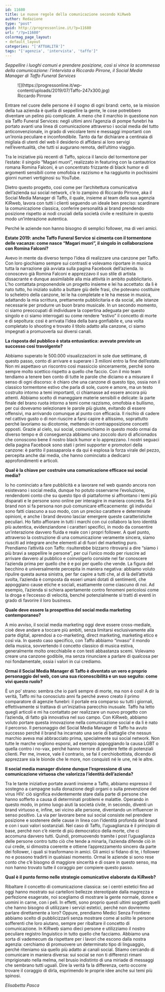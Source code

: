 ```yaml
---
id: 11680
title: Le nuove regole della comunicazione secondo KiRweb
author: Redazione
type: "post"
guid: http://progressonline.it/?p=11680
url: "/?p=11680"
colormag_page_layout:
- default_layout
categories: "['ATTUALITÀ']"
tags: "['agenzia', 'intervista', 'taffo']"
---
```


*Seppellire i luoghi comuni e prendere posizione, così si vince la scommessa della comunicazione: l’intervista a Riccardo Pirrone, il Social Media Manager di Taffo Funeral Services*

<figure aria-describedby="caption-attachment-11681" class="wp-caption alignleft" id="attachment_11681" style="width: 329px">![](https://progressonline.it/wp-content/uploads/2019/07/Taffo-247x300.jpg)<figcaption class="wp-caption-text" id="caption-attachment-11681">Riccardo Pirrone</figcaption></figure>

Entrare nel cuore delle persone è il sogno di ogni brand: certo, se la mission della tua azienda è quella di seppellire la gente, le cose potrebbero diventare un pelino più complicate. A meno che il marchio in questione non sia Taffo Funeral Services: negli ultimi anni l’agenzia di pompe funebri ha portato avanti una linea di comunicazione attraverso i social media del tutto anticonvenzionale, in grado di veicolare temi e messaggi importanti con un’ironia peculiare e inconfondibile. Tanto da far dichiarare a centinaia di migliaia di utenti del web il desiderio di affidarsi ai loro servigi nell’eventualità, che tutti si augurano remota, dell’ultimo viaggio.

Tra le iniziative più recenti di Taffo, spicca il lancio del tormentone per l’estate: il singolo “Magari muori”, realizzato in featuring con la cantautrice romana Romina Falconi, è un concentrato frizzante di black humor e di argomenti sensibili come omofobia e razzismo e ha raggiunto in pochissimi giorni numeri vertiginosi su YouTube.

Dietro questo progetto, così come per l’architettura comunicativa dell’azienda sui social network, c’è lo zampino di Riccardo Pirrone, aka il Social Media Manager di Taffo, il quale, insieme al team della sua agenzia KiRweb, lavora con tutti i clienti seguendo un ideale ben preciso: scardinare la comunicazione classica, conferire personalità ai brand prendendo posizione rispetto ai nodi cruciali della società civile e restituire in questo modo un’interazione autentica.

Perché le aziende non hanno bisogno di semplici follower, ma di veri amici.

**Estate 2019: anche Taffo Funeral Service si cimenta con il tormentone delle vacanze: come nasce “Magari muori”, il singolo in collaborazione con Romina Falconi?**

Avevo in mente da diverso tempo l’idea di realizzare una canzone per Taffo. Con loro giochiamo sempre sui contrasti e volevamo riportare in musica tutta la narrazione già avviata sulla pagina Facebook dell’azienda. Io conoscevo già Romina Falconi e apprezzavo il suo stile di artista dissacrante e dunque assimilabile alla mia attività in ambito pubblicitario. L’ho contattata proponendole un progetto insieme e lei ha accettato: da lì è nato tutto, ho iniziato subito a buttare giù delle frasi, che potevano costituire lo scheletro della canzone, lei le ha completate e le ha messe in musica, adattando la mia scrittura, prettamente pubblicitaria e da social, alle istanze necessarie per produrre un buon brano musicale. In un secondo momento, ci siamo preoccupati di individuare la copertina adeguata per questo singolo e ci siamo interrogati su come rendere “estivo” il concetto di morte e di sepoltura: così è arrivata l’idea della bara gonfiabile e, una volta completato lo shooting e trovato il titolo adatto alla canzone, ci siamo impegnati a promuoverla sui diversi canali.

**La risposta del pubblico è stata entusiastica: avevate previsto un successo così travolgente?**

Abbiamo superato le 500.000 visualizzazioni in sole due settimane, di questo passo, conto di arrivare e superare i 3 milioni entro la fine dell’estate. Non mi aspettavo un riscontro così massiccio sinceramente, perché sono sempre molto scettico rispetto a quello che faccio. Con il mio team tendiamo a tenere ben conto di tutte le parole che diciamo e a misurare il senso di ogni discorso: è chiaro che una canzone di questo tipo, ossia non il classico tormentone estivo che parla di sole, cuore e amore, ma un testo costruito intorno a temi importanti, ci chiamasse ad essere ancora più attenti. Abbiamo scelto di maneggiare materie sensibili e delicate: la parte finale del brano ruota intorno a temi come razzismo, omofobia e bullismo, per cui dovevamo selezionare le parole più giuste, evitando di essere offensivi, ma arrivando comunque al punto con efficacia. Il rischio di cadere nel cattivo gusto o di non riuscire a farsi capire è altissimo, soprattutto perché lavoriamo su dicotomie, mettendo in contrapposizione concetti opposti. Grazie al cielo, sui social, comunichiamo in questo modo ormai da diverso tempo e di conseguenza abbiamo uno zoccolo duro di aficionados che conoscono bene il nostro black humor e lo apprezzano. I nostri seguaci della pagina Facebook sono stati i primi supporter e promotori della canzone: è partito il passaparola e da qui è esplosa la forza virale del pezzo, percepita anche dai media, che hanno cominciato a dedicarci approfondimenti e articoli.

**Qual è la chiave per costruire una comunicazione efficace sui social media?**

Io ho cominciato a fare pubblicità e a lavorare nel web quando ancora non esistevano i social media, dunque ho potuto osservarne l’evoluzione, rendendomi conto che su questo tipo di piattaforme si affrontano i temi più disparati e le persone sono online per interagire in maniera concreta. Se il brand non si fa persona non può comunicare efficacemente: gli individui sono fatti ciascuno a suo modo, con un preciso carattere e determinate opinioni, e anche i brand devono lasciar emergere queste caratteristiche peculiari. Ho fatto affiorare in tutti i marchi con cui collaboro la loro identità più autentica, evidenziandone i caratteri specifici, in modo da consentire un’interazione davvero fluida e reale con i propri follower. A quel punto, attraverso la costruzione di una comunicazione veramente sincera, siamo riusciti ad integrare anche elementi al di fuori del marketing puro. Prendiamo l’attività con Taffo: risulterebbe bizzarro ritrovarsi a dire “siamo i più bravi a seppellire le persone”, per cui l’unico modo per riuscire ad arrivare davvero al pubblico e coinvolgerlo consiste nel far conoscere l’azienda prima per quello che è e poi per quello che vende. La figura del becchino è universalmente percepita in maniera negativa: abbiamo voluto ripulire questa aurea sinistra, per far capire a tutti che, al di là dell’attività svolta, l’azienda è composta da esseri umani dotati di sentimenti, che appoggiano cause etiche e sociali, esattamente come ciascuno di noi. Ad esempio, l’azienda si schiera apertamente contro fenomeni pericolosi come la droga e l’eccesso di velocità, benché potenzialmente si tratti di eventi in grado di favorire il loro business.

**Quale deve essere la prospettiva del social media marketing contemporaneo?**

A mio avviso, il social media marketing oggi deve essere cross-mediale, cioè deve andare a toccare più ambiti, senza limitarsi esclusivamente alla parte digital, aprendosi a co-marketing, direct marketing, marketing etico e così via. In questo caso specifico, con Taffo abbiamo “invaso” il mondo della musica, sovvertendo il concetto classico di musica estiva, generalmente molto orecchiabile e con testi abbastanza scemi. Volevamo creare una canzone godibile, ma senza rinunciare a parlare di qualcosa per noi fondamentale, ossia i valori in cui crediamo.

**Ormai il Social Media Manager di Taffo è diventato un vero e proprio personaggio del web, con una sua riconoscibilità e un suo seguito: come vivi questo ruolo?**

È un po’ strano: sembra che io parli sempre di morte, ma non è così! A dir la verità, Taffo mi ha conosciuto anni fa perché avevo creato il primo comparatore di agenzie funebri: il portale era comparso su tutti i giornali, effettivamente si trattava di un’iniziativa parecchio inusuale. Taffo ha letto quegli articoli e mi ha contattato per realizzare un nuovo progetto con l’azienda, di fatto già innovativa nel suo campo. Con KiRweb, abbiamo voluto portare questa innovazione nella comunicazione social e da lì è nato il percorso. Il personaggio del Social Media Manager di Taffo ha avuto successo perché il brand ha incarnato una serie di battaglie che nessun marchio aveva mai abbracciato prima, specialmente sui social network. Non tutte le marche vogliono esporsi, ad esempio appoggiando la causa LGBT o quella contro i no-vax, perché hanno terrore di perdere fette di potenziali clienti. Per me, invece, vale il contrario, se fai il cerchiobottista, dicendo di apprezzare sia le bionde che le more, non conquisti né le une, né le altre.

**Il social media manager diviene dunque l’espressione di una comunicazione virtuosa che valorizza l’identità dell’azienda?**

Tra le tante iniziative portate avanti insieme a Taffo, abbiamo espresso il sostegno a campagne sulla donazione degli organi o sulla prevenzione del virus HIV: ciò significa evidentemente stare dalla parte di persone che hanno sofferto a causa di determinati problemi e malattie. Operando in questo modo, in primo luogo aiuti la società civile, in secondo, diventi un brand virtuoso e, infine, sei vicino alle persone, diventando un influencer in senso positivo. La via per lavorare bene sui social consiste nel prendere posizione e sostenere delle cause in linea con l’identità profonda del brand e con i suoi valori sostanziali. Nel caso di Taffo, l’uguaglianza è il principio di base, perché non c’è niente di più democratico della morte, che ci accomuna davvero tutti. Quindi, promuovendo tramite i post l’uguaglianza delle persone contro tutto ciò che tende a minarla, l’azienda difende ciò in cui crede, si dimostra coerente e ottiene l’apprezzamento sincero da parte dei follower, i quali si trasformano in amici. Gli amici si fidano di te, i follower no e possono tradirti in qualsiasi momento. Ormai le aziende si sono rese conto che c’è bisogno di maggiore sincerità e di osare in questo senso, ma non hanno trovato tutte il coraggio per compiere questo passo.

**Qual è il punto fermo nelle strategie comunicative elaborate da KiRweb?**

Ribaltare il concetto di comunicazione classica: se i centri estetici fino ad oggi hanno mostrato sui cartelloni bellezze stereotipate dalla magrezza e perfezione esagerate, noi scegliamo di mostrare la gente normale, donne e uomini in carne, con i peli. In effetti, sono proprio questi ultimi soggetti quelli che hanno bisogno di utilizzare i servizi estetici, perché non dovremmo parlare direttamente a loro? Oppure, prendiamo Medici Senza Frontiere: abbiamo scelto di pubblicizzarli senza mostrare come al solito le persone sofferenti che loro aiutano, sempre per ribaltare il concetto di comunicazione. In KiRweb siamo dieci persone e utilizziamo il nostro peculiare registro linguistico in tutto quello che facciamo. Abbiamo una sorta di vademecum da rispettare per i lavori che escono dalla nostra agenzia: cerchiamo di promuovere un determinato tipo di linguaggio, perché riteniamo sia quello più adatto ai canali social. Stiamo cercando di comunicare in maniera diversa: sui social se non ti differenzi rimani imprigionato nella melma, nel brusio indistinto di una miriade di messaggi che sembrano tutti uguali. Dire la verità fa la differenza, certo occorre trovare il coraggio di dirla, esprimendo le proprie idee anche sui temi più spinosi.

*Elisabetta Pasca*